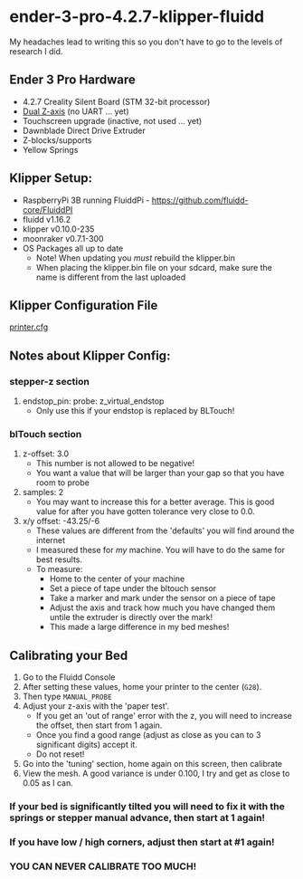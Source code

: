 # ender-3-pro-4.2.7-klipper-fluidd
My headaches lead to writing this so you don't have to go to the levels of research I did.

## Ender 3 Pro Hardware
- 4.2.7 Creality Silent Board (STM 32-bit processor)
- [Dual Z-axis](dual_z_upgrade.md) (no UART ... yet)
- Touchscreen upgrade (inactive, not used ... yet)
- Dawnblade Direct Drive Extruder
- Z-blocks/supports
- Yellow Springs

## Klipper Setup:
- RaspberryPi 3B running FluiddPi - https://github.com/fluidd-core/FluiddPI
- fluidd v1.16.2
- klipper v0.10.0-235
- moonraker v0.7.1-300
- OS Packages all up to date
  - Note! When updating you *must* rebuild the klipper.bin
  - When placing the klipper.bin file on your sdcard, make sure the name is different from the last uploaded

## Klipper Configuration File
[printer.cfg](printer.cfg)

## Notes about Klipper Config:
### stepper-z section
1. endstop_pin: probe: z_virtual_endstop
   - Only use this if your endstop is replaced by BLTouch!

### blTouch section
1. z-offset: 3.0 
   - This number is not allowed to be negative! 
   - You want a value that will be larger than your gap so that you have room to probe
2. samples: 2
   - You may want to increase this for a better average. This is good value for after you have gotten tolerance very close to 0.0.
3. x/y offset: -43.25/-6
   - These values are different from the 'defaults' you will find around the internet
   - I measured these for *my* machine. You will have to do the same for best results.
   - To measure:
     - Home to the center of your machine
     - Set a piece of tape under the bltouch sensor
     - Take a marker and mark under the sensor on a piece of tape
     - Adjust the axis and track how much you have changed them untile the extruder is directly over the mark!
     - This made a large difference in my bed meshes!

## Calibrating your Bed
1. Go to the Fluidd Console
2. After setting these values, home your printer to the center (```G28```). 
3. Then type ```MANUAL_PROBE```
4. Adjust your z-axis with the 'paper test'.
   - If you get an 'out of range' error with the z, you will need to increase the offset, then start from 1 again.
   - Once you find a good range (adjust as close as you can to 3 significant digits) accept it.
   - Do not reset!
5. Go into the 'tuning' section, home again on this screen, then calibrate
6. View the mesh. A good variance is under 0.100, I try and get as close to 0.05 as I can.

### If your bed is significantly tilted you will need to fix it with the springs or stepper manual advance, then start at 1 again! 
### If you have low / high corners, adjust then start at #1 again!
### YOU CAN NEVER CALIBRATE TOO MUCH!

